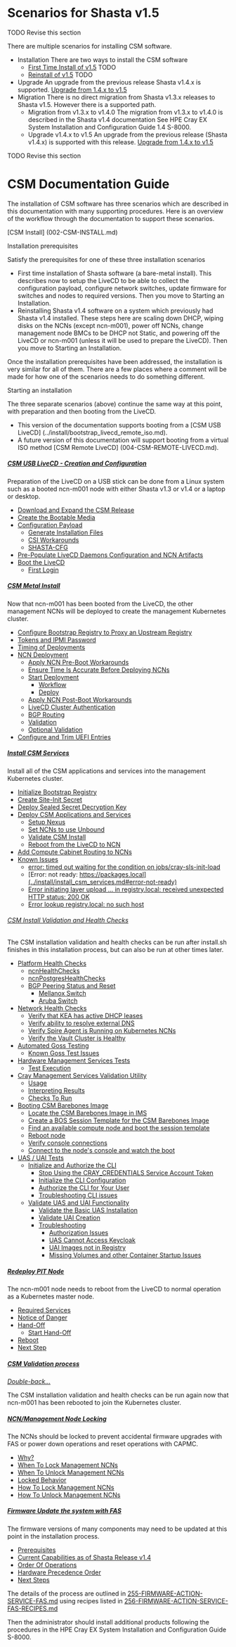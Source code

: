 # Scenarios for Shasta v1.5

TODO Revise this section

There are multiple scenarios for installing CSM software.

* Installation
  There are two ways to install the CSM software
  * [First Time Install of v1.5](#first-time)
    TODO 
  * [Reinstall of v1.5](#reinstall)
    TODO 
* Upgrade
  An upgrade from the previous release Shasta v1.4.x is supported.
  [Upgrade from 1.4.x to v1.5](../upgrade/index.md)
* Migration
  There is no direct migration from Shasta v1.3.x releases to Shasta v1.5.  However there is a supported path.
  * Migration from v1.3.x to v1.4.0
    The migration from v1.3.x to v1.4.0 is described in the Shasta v1.4 documentation
    See HPE Cray EX System Installation and Configuration Guide 1.4 S-8000.
  * Upgrade v1.4.x to v1.5
    An upgrade from the previous release (Shasta v1.4.x) is supported with this release.
    [Upgrade from 1.4.x to v1.5](../upgrade/index.md)


TODO Revise this section

# CSM Documentation Guide

The installation of CSM software has three scenarios which are described in this documentation with many supporting procedures.  Here is an overview of the workflow through the documentation to support these scenarios.

[CSM Install] (002-CSM-INSTALL.md)

Installation prerequisites

Satisfy the prerequisites for one of these three installation scenarios 

* First time installation of Shasta software (a bare-metal install).  This describes now to setup the LiveCD to be able to collect the configuration payload, configure network switches, update firmware for switches and nodes to required versions.  Then you move to Starting an Installation.
* Reinstalling Shasta v1.4 software on a system which previously had Shasta v1.4 installed.  These steps here are scaling down DHCP, wiping disks on the NCNs (except ncn-m001), power off NCNs, change management node BMCs to be DHCP not Static, and powering off the LiveCD or ncn-m001 (unless it will be used to prepare the LiveCD).  Then you move to Starting an Installation.

Once the installation prerequisites have been addressed, the installation is very similar for all of them.  There are a few places where a comment will be made for how one of the scenarios needs to do something different.

Starting an installation

The three separate scenarios (above) continue the same way at this point, with preparation and then booting from the LiveCD.  

* This version of the documentation supports booting from a [CSM USB LiveCD] (../install/bootstrap_livecd_remote_iso.md).
* A future version of this documentation will support booting from a virtual ISO method [CSM Remote LiveCD] (004-CSM-REMOTE-LIVECD.md). 

##### [CSM USB LiveCD - Creation and Configuration](064-LIVECD-USB-BOOT.md)

Preparation of the LiveCD on a USB stick can be done from a Linux system such as a booted ncn-m001 node with either Shasta v1.3 or v1.4 or a laptop or desktop.

* [Download and Expand the CSM Release](064-LIVECD-USB-BOOT.md#download-and-expand-the-csm-release)
* [Create the Bootable Media](064-LIVECD-USB-BOOT.md#create-the-bootable-media)
* [Configuration Payload](064-LIVECD-USB-BOOT.md#configuration-payload)
  * [Generate Installation Files](064-LIVECD-USB-BOOT.md#generate-installation-files)
  * [CSI Workarounds](064-LIVECD-USB-BOOT.md#csi-workarounds)
  * [SHASTA-CFG](064-LIVECD-USB-BOOT.md#shasta-cfg)
* [Pre-Populate LiveCD Daemons Configuration and NCN Artifacts](064-LIVECD-USB-BOOT.md#pre-populate-livecd-daemons-configuration-and-ncn-artifacts)
* [Boot the LiveCD](064-LIVECD-USB-BOOT.md#boot-the-livecd)
  * [First Login](064-LIVECD-USB-BOOT.md#first-login)

##### [CSM Metal Install](../install/deploy_management_nodes.md)

Now that ncn-m001 has been booted from the LiveCD, the other management NCNs will be deployed to create the management Kubernetes cluster.

* [Configure Bootstrap Registry to Proxy an Upstream Registry](../install/deploy_management_nodes.md#configure-bootstrap-registry-to-proxy-an-upstream-registry)
* [Tokens and IPMI Password](../install/deploy_management_nodes.md#tokens-and-ipmi-password)
* [Timing of Deployments](../install/deploy_management_nodes.md#timing-of-deployments)
* [NCN Deployment](../install/deploy_management_nodes.md#ncn-deployment)
  * [Apply NCN Pre-Boot Workarounds](../install/deploy_management_nodes.md#apply-ncn-pre-boot-workarounds)
  * [Ensure Time Is Accurate Before Deploying NCNs](../install/deploy_management_nodes.md#ensure-time-is-accurate-before-deploying-ncns)
  * [Start Deployment](../install/deploy_management_nodes.md#start-deployment)
    * [Workflow](../install/deploy_management_nodes.md#workflow)
    * [Deploy](../install/deploy_management_nodes.md#deploy)
  * [Apply NCN Post-Boot Workarounds](../install/deploy_management_nodes.md#apply-ncn-post-boot-workarounds)
  * [LiveCD Cluster Authentication](../install/deploy_management_nodes.md#livecd-cluster-authentication)
  * [BGP Routing](../install/deploy_management_nodes.md#bgp-routing)
  * [Validation](../install/deploy_management_nodes.md#validation)
  * [Optional Validation](../install/deploy_management_nodes.md#optional-validation)
* [Configure and Trim UEFI Entries](../install/deploy_management_nodes.md#configure-and-trim-uefi-entries)


##### [Install CSM Services](../install/install_csm_services.md)

Install all of the CSM applications and services into the management Kubernetes cluster.

* [Initialize Bootstrap Registry](../install/install_csm_services.md#initialize-bootstrap-registry)
* [Create Site-Init Secret](../install/install_csm_services.md#create-site-init-secret)
* [Deploy Sealed Secret Decryption Key](../install/install_csm_services.md#deploy-sealed-secret-decryption-key)
* [Deploy CSM Applications and Services](../install/install_csm_services.md#deploy-csm-applications-and-services)
  * [Setup Nexus](../install/install_csm_services.md#setup-nexus)
  * [Set NCNs to use Unbound](../install/install_csm_services.md#set-ncns-to-use-unbound)
  * [Validate CSM Install](../install/install_csm_services.md#validate-csm-install)
  * [Reboot from the LiveCD to NCN](../install/install_csm_services.md#reboot-from-the-livecd-to-ncn)
* [Add Compute Cabinet Routing to NCNs](../install/install_csm_services.md#add-compute-cabinet-routing-to-ncns)
* [Known Issues](../install/install_csm_services.md#known-issues)
  * [error: timed out waiting for the condition on jobs/cray-sls-init-load](../install/install_csm_services.md#error-timed-out-sls-init-load-job)
  * [Error: not ready: https://packages.local](../install/install_csm_services.md#error-not-ready)
  * [Error initiating layer upload ... in registry.local: received unexpected HTTP status: 200 OK](../install/install_csm_services.md#error-initiating-layer-upload)
  * [Error lookup registry.local: no such host](../install/install_csm_services.md#error-registry-local-no-such-host)

<a name="csm-install-validation-and-health-checks"></a> 
###### [CSM Install Validation and Health Checks](../operations/validate_csm_health.md)

The CSM installation validation and health checks can be run after install.sh finishes in this installation process, but can also be run at other times later.

* [Platform Health Checks](../operations/validate_csm_health.md#platform-health-checks)
  * [ncnHealthChecks](../operations/validate_csm_health.md#pet-ncnhealthchecks)
  * [ncnPostgresHealthChecks](../operations/validate_csm_health.md#pet-ncnpostgreshealthchecks)
  * [BGP Peering Status and Reset](../operations/validate_csm_health.md#pet-bgp)
    * [Mellanox Switch](../operations/validate_csm_health.md#pet-bgp-mellanox)
    * [Aruba Switch](../operations/validate_csm_health.md#pet-bgp-aruba)
* [Network Health Checks](../operations/validate_csm_health.md#network-health-checks)
  * [Verify that KEA has active DHCP leases](../operations/validate_csm_health.md#net-kea)
  * [Verify ability to resolve external DNS](../operations/validate_csm_health.md#net-extdns)
  * [Verify Spire Agent is Running on Kubernetes NCNs](../operations/validate_csm_health.md#net-spire)
  * [Verify the Vault Cluster is Healthy](../operations/validate_csm_health.md#net-vault)
* [Automated Goss Testing](../operations/validate_csm_health.md#automated-goss-testing)
  * [Known Goss Test Issues](../operations/validate_csm_health.md#autogoss-issues)
* [Hardware Management Services Tests](../operations/validate_csm_health.md#hms-tests)
  * [Test Execution](../operations/validate_csm_health.md#hms-exec)
* [Cray Management Services Validation Utility](../operations/validate_csm_health.md#cms-validation-utility)
  * [Usage](../operations/validate_csm_health.md#cms-usage)
  * [Interpreting Results](../operations/validate_csm_health.md#cms-results)
  * [Checks To Run](../operations/validate_csm_health.md#cms-checks)
* [Booting CSM Barebones Image](../operations/validate_csm_health.md#booting-csm-barebones-image)
  * [Locate the CSM Barebones Image in IMS](../operations/validate_csm_health.md#csm-ims)
  * [Create a BOS Session Template for the CSM Barebones Image](../operations/validate_csm_health.md#csm-bst)
  * [Find an available compute node and boot the session template](../operations/validate_csm_health.md#csm-node)
  * [Reboot node](../operations/validate_csm_health.md#csm-reboot)
  * [Verify console connections](../operations/validate_csm_health.md#csm-consoles)
  * [Connect to the node's console and watch the boot](../operations/validate_csm_health.md#csm-watch)
* [UAS / UAI Tests](../operations/validate_csm_health.md#uas-uai-tests)
  * [Initialize and Authorize the CLI](../operations/validate_csm_health.md#uas-uai-init-cli)
    * [Stop Using the CRAY_CREDENTIALS Service Account Token](../operations/validate_csm_health.md#uas-uai-init-cli-stop)
    * [Initialize the CLI Configuration](../operations/validate_csm_health.md#uas-uai-init-cli-init)
    * [Authorize the CLI for Your User](../operations/validate_csm_health.md#uas-uai-init-cli-auth)
    * [Troubleshooting CLI issues](../operations/validate_csm_health.md#uas-uai-init-cli-debug)
  * [Validate UAS and UAI Functionality](../operations/validate_csm_health.md#uas-uai-validate)
    * [Validate the Basic UAS Installation](../operations/validate_csm_health.md#uas-uai-validate-install)
    * [Validate UAI Creation](../operations/validate_csm_health.md#uas-uai-validate-create)
    * [Troubleshooting](../operations/validate_csm_health.md#uas-uai-validate-debug)
      * [Authorization Issues](../operations/validate_csm_health.md#uas-uai-validate-debug-auth)
      * [UAS Cannot Access Keycloak](../operations/validate_csm_health.md#uas-uai-validate-debug-keycloak)
      * [UAI Images not in Registry](../operations/validate_csm_health.md#uas-uai-validate-debug-registry)
      * [Missing Volumes and other Container Startup Issues](../operations/validate_csm_health.md#uas-uai-validate-debug-container)

##### [Redeploy PIT Node](../install/redeploy_pit_node.md)

The ncn-m001 node needs to reboot from the LiveCD to normal operation as a Kubernetes master node.

* [Required Services](../install/redeploy_pit_node.md#required-services)
* [Notice of Danger](../install/redeploy_pit_node.md#danger)
* [Hand-Off](../install/redeploy_pit_node.md#hand-off)
  * [Start Hand-Off](../install/redeploy_pit_node.md#start-hand-off)
* [Reboot](../install/redeploy_pit_node.md#reboot)
* [Next Step](../install/redeploy_pit_node.md#next-step)

##### [CSM Validation process](../operations/validate_csm_health.md)

[*Double-back...*](#csm-install-validation-and-health-checks)

The CSM installation validation and health checks can be run again now that ncn-m001 has been rebooted to join the Kubernetes cluster. 

##### [NCN/Management Node Locking](../operations/lock_and_unlock_nodes.md) 

The NCNs should be locked to prevent accidental firmware upgrades with FAS or power down operations and reset operations with CAPMC.

* [Why?](../operations/lock_and_unlock_nodes.md#why)
* [When To Lock Management NCNs](../operations/lock_and_unlock_nodes.md#when-to-lock-management-ncns)
* [When To Unlock Management NCNs](../operations/lock_and_unlock_nodes.md#when-to-unlock-management-ncns)
* [Locked Behavior](../operations/lock_and_unlock_nodes.md#locked-behavior)
* [How To Lock Management NCNs](../operations/lock_and_unlock_nodes.md#how-to-lock-management-ncns)
* [How To Unlock Management NCNs](../operations/lock_and_unlock_nodes.md#how-to-unlock-management-ncns)


##### [Firmware Update the system with FAS](../operations/update_firmware_with_fas.md)

The firmware versions of many components may need to be updated at this point in the installation process.

* [Prerequisites](../operations/update_firmware_with_fas.md#prerequisites)
* [Current Capabilities as of Shasta Release v1.4](../operations/update_firmware_with_fas.md#current-capabilities)
* [Order Of Operations](../operations/update_firmware_with_fas.md#order-of-operations)
* [Hardware Precedence Order](../operations/update_firmware_with_fas.md#hardware-precedence-order)
* [Next Steps](../operations/update_firmware_with_fas.md#next-steps)


The details of the process are outlined in [255-FIRMWARE-ACTION-SERVICE-FAS.md](255-FIRMWARE-ACTION-SERVICE-FAS.md) using recipes listed in [256-FIRMWARE-ACTION-SERVICE-FAS-RECIPES.md](256-FIRMWARE-ACTION-SERVICE-FAS-RECIPES.md)

Then the administrator should install additional products following the procedures in the HPE Cray EX System Installation and Configuration Guide S-8000.
